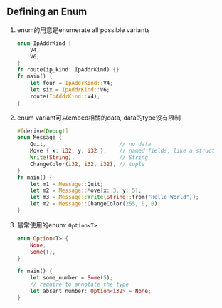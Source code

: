 ## Defining an Enum
1. enum的用意是enumerate all possible variants
    ```rust
    enum IpAddrKind {
        V4,
        V6,
    }
    fn route(ip_kind: IpAddrKind) {}
    fn main() {
        let four = IpAddrKind::V4;
        let six = IpAddrKind::V6;
        route(IpAddrKind::V4);
    }
    ```
2. enum variant可以embed相關的data, data的type沒有限制
    ```rust
    #[derive(Debug)]
    enum Message {
        Quit,                       // no data
        Move { x: i32, y: i32 },    // named fields, like a struct
        Write(String),              // String
        ChangeColor(i32, i32, i32), // tuple
    }
    fn main() {
        let m1 = Message::Quit;
        let m2 = Message::Move{x: 3, y: 5};
        let m3 = Message::Write(String::from("Hello World"));
        let m2 = Message::ChangeColor(255, 0, 0);
    }
    ```
3. 最常使用的enum: `Option<T>`
    ```rust
    enum Option<T> {
        None,
        Some(T),
    }
    ```
    ```rust
    fn main() {
        let some_number = Some(5);
        // require to annotate the type
        let absent_number: Option<i32> = None;
    }
    ```
